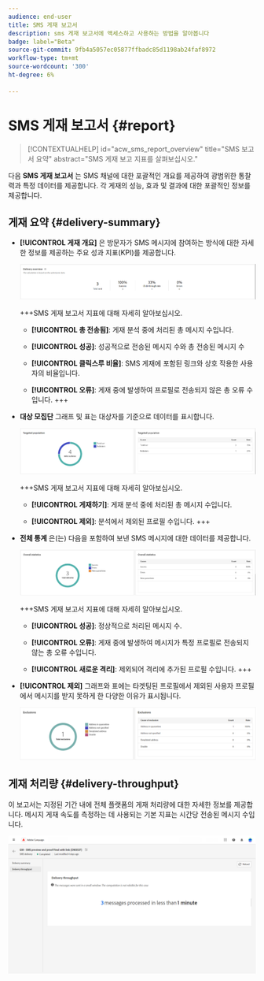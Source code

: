 ```yaml
---
audience: end-user
title: SMS 게재 보고서
description: sms 게재 보고서에 액세스하고 사용하는 방법을 알아봅니다
badge: label="Beta"
source-git-commit: 9fb4a5057ec05877ffbadc85d1198ab24faf8972
workflow-type: tm+mt
source-wordcount: '300'
ht-degree: 6%

---
```


# SMS 게재 보고서 {#report}

>[!CONTEXTUALHELP]
>id="acw_sms_report_overview"
>title="SMS 보고서 요약"
>abstract="SMS 게재 보고 지표를 살펴보십시오."

다음 **SMS 게재 보고서** 는 SMS 채널에 대한 포괄적인 개요를 제공하여 광범위한 통찰력과 특정 데이터를 제공합니다. 각 게재의 성능, 효과 및 결과에 대한 포괄적인 정보를 제공합니다.

## 게재 요약 {#delivery-summary}

* **[!UICONTROL 게재 개요]** 은 방문자가 SMS 메시지에 참여하는 방식에 대한 자세한 정보를 제공하는 주요 성과 지표(KPI)를 제공합니다.

  ![](assets/reporting_sms_3.png)

  +++SMS 게재 보고서 지표에 대해 자세히 알아보십시오.

   * **[!UICONTROL 총 전송됨]**: 게재 분석 중에 처리된 총 메시지 수입니다.

   * **[!UICONTROL 성공]**: 성공적으로 전송된 메시지 수와 총 전송된 메시지 수

   * **[!UICONTROL 클릭스루 비율]**: SMS 게재에 포함된 링크와 상호 작용한 사용자의 비율입니다.

   * **[!UICONTROL 오류]**: 게재 중에 발생하여 프로필로 전송되지 않은 총 오류 수입니다.
+++

* **대상 모집단** 그래프 및 표는 대상자를 기준으로 데이터를 표시합니다.

  ![](assets/reporting_sms_4.png)

  +++SMS 게재 보고서 지표에 대해 자세히 알아보십시오.

   * **[!UICONTROL 게재하기]**: 게재 분석 중에 처리된 총 메시지 수입니다.

   * **[!UICONTROL 제외]**: 분석에서 제외된 프로필 수입니다.
+++


* **전체 통계** 은(는) 다음을 포함하여 보낸 SMS 메시지에 대한 데이터를 제공합니다.

  ![](assets/reporting_sms_5.png)

  +++SMS 게재 보고서 지표에 대해 자세히 알아보십시오.

   * **[!UICONTROL 성공]**: 정상적으로 처리된 메시지 수.

   * **[!UICONTROL 오류]**: 게재 중에 발생하여 메시지가 특정 프로필로 전송되지 않는 총 오류 수입니다.

   * **[!UICONTROL 새로운 격리]**: 제외되어 격리에 추가된 프로필 수입니다.
+++

* **[!UICONTROL 제외]** 그래프와 표에는 타겟팅된 프로필에서 제외된 사용자 프로필에서 메시지를 받지 못하게 한 다양한 이유가 표시됩니다.

  ![](assets/reporting_sms_6.png)

## 게재 처리량 {#delivery-throughput}

이 보고서는 지정된 기간 내에 전체 플랫폼의 게재 처리량에 대한 자세한 정보를 제공합니다. 메시지 게재 속도를 측정하는 데 사용되는 기본 지표는 시간당 전송된 메시지 수입니다.

![](assets/reporting_sms_2.png)

